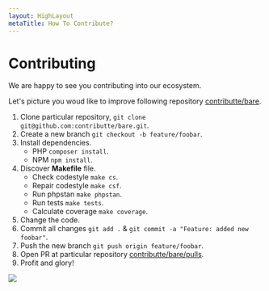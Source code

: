 ```yaml
---
layout: HighLayout
metaTitle: How To Contribute?
---
```


<h1>Contributing</h1>

<p>
  We are happy to see you contributing into our ecosystem. 
</p>

<p>
  Let's picture you woud like to improve following repository <a class="underline" href="https://github.com/contributte/bare/">contributte/bare</a>.
</p>

<ol class="mt-8 list-inside list-decimal">
  <li>Clone particular repository, <code>git clone git@github.com:contributte/bare.git</code>.</li></li>
  <li>Create a new branch <code>git checkout -b feature/foobar</code>.</li>
  <li>
    Install dependencies.
    <ul class="list-inside list-disc ml-4">
      <li>PHP <code>composer install</code>.</li>
      <li>NPM <code>npm install</code>.</li>
    </ul>
  </li>
  <li>
    Discover <strong>Makefile</strong> file.
    <ul class="list-inside list-disc ml-4">
      <li>Check codestyle <code>make cs</code>.</li>
      <li>Repair codestyle <code>make csf</code>.</li>
      <li>Run phpstan <code>make phpstan</code>.</li>
      <li>Run tests <code>make tests</code>.</li>
      <li>Calculate coverage <code>make coverage</code>.</li>
    </ul>
  </li>
  <li>Change the code.
  <li>Commit all changes <code>git add .</code> & <code>git commit -a "Feature: added new foobar"</code>.</li>
  <li>Push the new branch <code>git push origin feature/foobar</code>.</li>
  <li>Open PR at particular repository <a class="underline" href="https://github.com/contributte/bare/pulls">contributte/bare/pulls</a>.
  <li>Profit and glory!</li>
</ol>

<img src="https://cdn.contributte.org/bare.png" loading="lazy">
